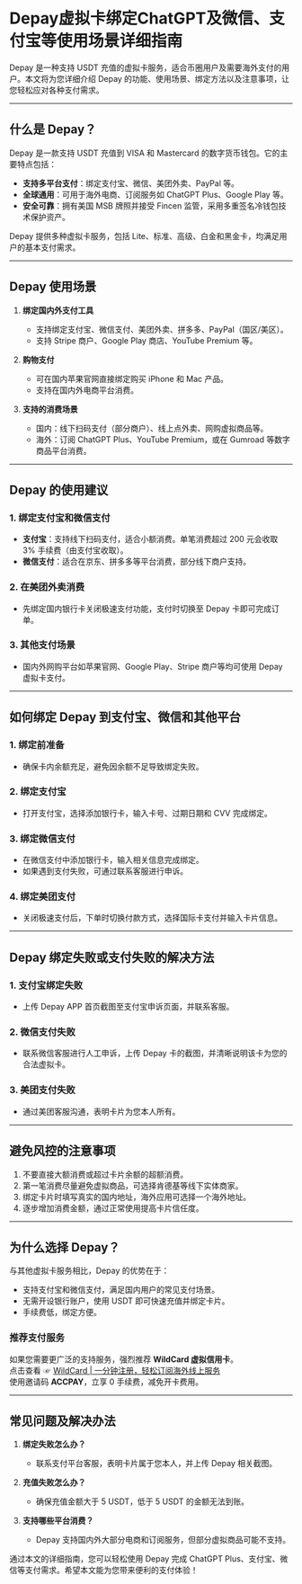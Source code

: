 # Depay虚拟卡绑定ChatGPT及微信、支付宝等使用场景详细指南

Depay 是一种支持 USDT 充值的虚拟卡服务，适合币圈用户及需要海外支付的用户。本文将为您详细介绍 Depay 的功能、使用场景、绑定方法以及注意事项，让您轻松应对各种支付需求。

---

## 什么是 Depay？

Depay 是一款支持 USDT 充值到 VISA 和 Mastercard 的数字货币钱包。它的主要特点包括：

- **支持多平台支付**：绑定支付宝、微信、美团外卖、PayPal 等。
- **全球通用**：可用于海外电商、订阅服务如 ChatGPT Plus、Google Play 等。
- **安全可靠**：拥有美国 MSB 牌照并接受 Fincen 监管，采用多重签名冷钱包技术保护资产。

Depay 提供多种虚拟卡服务，包括 Lite、标准、高级、白金和黑金卡，均满足用户的基本支付需求。

---

## Depay 使用场景

1. **绑定国内外支付工具**  
   - 支持绑定支付宝、微信支付、美团外卖、拼多多、PayPal（国区/美区）。
   - 支持 Stripe 商户、Google Play 商店、YouTube Premium 等。

2. **购物支付**  
   - 可在国内苹果官网直接绑定购买 iPhone 和 Mac 产品。
   - 支持在国内外电商平台消费。

3. **支持的消费场景**  
   - 国内：线下扫码支付（部分商户）、线上点外卖、网购虚拟商品等。
   - 海外：订阅 ChatGPT Plus、YouTube Premium，或在 Gumroad 等数字商品平台消费。

---

## Depay 的使用建议

### 1. **绑定支付宝和微信支付**
- **支付宝**：支持线下扫码支付，适合小额消费。单笔消费超过 200 元会收取 3% 手续费（由支付宝收取）。
- **微信支付**：适合在京东、拼多多等平台消费，部分线下商户支持。

### 2. **在美团外卖消费**
- 先绑定国内银行卡关闭极速支付功能，支付时切换至 Depay 卡即可完成订单。

### 3. **其他支付场景**
- 国内外网购平台如苹果官网、Google Play、Stripe 商户等均可使用 Depay 虚拟卡支付。

---

## 如何绑定 Depay 到支付宝、微信和其他平台

### 1. **绑定前准备**
- 确保卡内余额充足，避免因余额不足导致绑定失败。

### 2. **绑定支付宝**
- 打开支付宝，选择添加银行卡，输入卡号、过期日期和 CVV 完成绑定。

### 3. **绑定微信支付**
- 在微信支付中添加银行卡，输入相关信息完成绑定。
- 如果遇到支付失败，可通过联系客服进行申诉。

### 4. **绑定美团支付**
- 关闭极速支付后，下单时切换付款方式，选择国际卡支付并输入卡片信息。

---

## Depay 绑定失败或支付失败的解决方法

### 1. 支付宝绑定失败
- 上传 Depay APP 首页截图至支付宝申诉页面，并联系客服。

### 2. 微信支付失败
- 联系微信客服进行人工申诉，上传 Depay 卡的截图，并清晰说明该卡为您的合法虚拟卡。

### 3. 美团支付失败
- 通过美团客服沟通，表明卡片为您本人所有。

---

## 避免风控的注意事项

1. 不要直接大额消费或超过卡片余额的超额消费。
2. 第一笔消费尽量避免虚拟商品，可选择肯德基等线下实体商家。
3. 绑定卡片时填写真实的国内地址，海外应用可选择一个海外地址。
4. 逐步增加消费金额，通过正常使用提高卡片信任度。

---

## 为什么选择 Depay？

与其他虚拟卡服务相比，Depay 的优势在于：
- 支持支付宝和微信支付，满足国内用户的常见支付场景。
- 无需开设银行账户，使用 USDT 即可快速充值并绑定卡片。
- 手续费低，绑定方便。

### 推荐支付服务
如果您需要更广泛的支持服务，强烈推荐 **WildCard 虚拟信用卡**。  
点击查看 ☞ [WildCard | 一分钟注册，轻松订阅海外线上服务](https://bit.ly/bewildcard)  
使用邀请码 **ACCPAY**，立享 0 手续费，减免开卡费用。

---

## 常见问题及解决办法

1. **绑定失败怎么办？**
   - 联系支付平台客服，表明卡片属于您本人，并上传 Depay 相关截图。

2. **充值失败怎么办？**
   - 确保充值金额大于 5 USDT，低于 5 USDT 的金额无法到账。

3. **支持哪些平台消费？**
   - Depay 支持国内外大部分电商和订阅服务，但部分虚拟商品可能不支持。

通过本文的详细指南，您可以轻松使用 Depay 完成 ChatGPT Plus、支付宝、微信等支付需求。希望本文能为您带来便利的支付体验！
